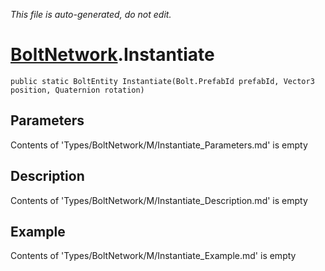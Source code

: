 *This file is auto-generated, do not edit.*

# [BoltNetwork](Types/BoltNetwork.md).Instantiate
`public static BoltEntity Instantiate(Bolt.PrefabId prefabId, Vector3 position, Quaternion rotation)`
## Parameters
Contents of 'Types/BoltNetwork/M/Instantiate_Parameters.md' is empty
## Description
Contents of 'Types/BoltNetwork/M/Instantiate_Description.md' is empty
## Example
Contents of 'Types/BoltNetwork/M/Instantiate_Example.md' is empty

